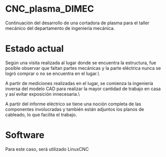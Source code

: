 # CNC_plasma_DIMEC
Continuación del desarrollo de una cortadora de plasma para el taller mecánico del departamento de ingeniería mecánica.

# Estado actual
Según una visita realizada al lugar donde se encuentra la estructura, fue posible observar que faltan partes mecánicas y la parte eléctrica nunca se logró comprar o no se encuentra en el lugar.\

A partir de mediciones realizadas en el lugar, se comienza la ingeniería inversa del modelo CAD para realizar la mayor cantidad de trabajo en casa y así evitar exposición innecesaria.\

A partir del informe eléctrico se tiene una noción completa de las componentes involucradas y también están adjuntos los planos de cableado, lo que facilita el trabajo.

# Software
Para este caso, será utilizado LinuxCNC
